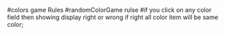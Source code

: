 #colors game Rules
#randomColorGame rulse #if you click on any color field then showing display right or wrong if right all color item will be same color;
